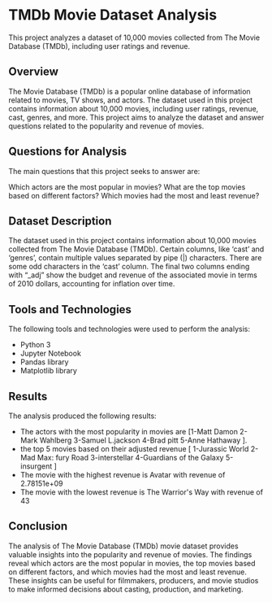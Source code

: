 # TMDb Movie Dataset Analysis
This project analyzes a dataset of 10,000 movies collected from The Movie Database (TMDb), including user ratings and revenue.

## Overview
The Movie Database (TMDb) is a popular online database of information related to movies, TV shows, and actors. The dataset used in this project contains information about 10,000 movies, including user ratings, revenue, cast, genres, and more. This project aims to analyze the dataset and answer questions related to the popularity and revenue of movies.

## Questions for Analysis
The main questions that this project seeks to answer are:

Which actors are the most popular in movies?
What are the top movies based on different factors?
Which movies had the most and least revenue?
## Dataset Description
The dataset used in this project contains information about 10,000 movies collected from The Movie Database (TMDb). Certain columns, like ‘cast’ and ‘genres’, contain multiple values separated by pipe (|) characters. There are some odd characters in the ‘cast’ column. The final two columns ending with “_adj” show the budget and revenue of the associated movie in terms of 2010 dollars, accounting for inflation over time.

## Tools and Technologies
The following tools and technologies were used to perform the analysis:

- Python 3
- Jupyter Notebook
- Pandas library
- Matplotlib library
## Results
The analysis produced the following results:

- The actors with the most popularity in movies are [1-Matt Damon
2-Mark Wahlberg
3-Samuel L.jackson
4-Brad pitt
5-Anne Hathaway ].
-  the top 5 movies based on their adjusted revenue [
1-Jurassic World
2-Mad Max: fury Road
3-interstellar
4-Guardians of the Galaxy
5-insurgent ]
- The movie with the highest revenue is Avatar  with revenue of 2.78151e+09
- The movie with the lowest revenue is The Warrior's Way with revenue of 43  
## Conclusion
The analysis of The Movie Database (TMDb) movie dataset provides valuable insights into the popularity and revenue of movies. The findings reveal which actors are the most popular in movies, the top movies based on different factors, and which movies had the most and least revenue. These insights can be useful for filmmakers, producers, and movie studios to make informed decisions about casting, production, and marketing.

